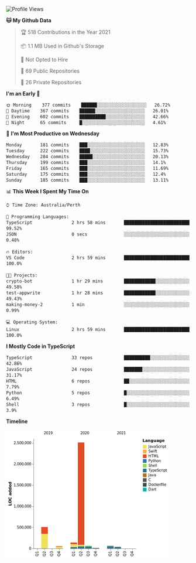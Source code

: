 <!--START_SECTION:waka-->
![Profile Views](http://img.shields.io/badge/Profile%20Views-0-blue)

**🐱 My Github Data** 

> 🏆 518 Contributions in the Year 2021
 > 
> 📦 1.1 MB Used in Github's Storage 
 > 
> 🚫 Not Opted to Hire
 > 
> 📜 69 Public Repositories 
 > 
> 🔑 26 Private Repositories  
 > 
**I'm an Early 🐤** 

```text
🌞 Morning    377 commits    ██████░░░░░░░░░░░░░░░░░░░   26.72% 
🌆 Daytime    367 commits    ██████░░░░░░░░░░░░░░░░░░░   26.01% 
🌃 Evening    602 commits    ██████████░░░░░░░░░░░░░░░   42.66% 
🌙 Night      65 commits     █░░░░░░░░░░░░░░░░░░░░░░░░   4.61%

```
📅 **I'm Most Productive on Wednesday** 

```text
Monday       181 commits    ███░░░░░░░░░░░░░░░░░░░░░░   12.83% 
Tuesday      222 commits    ████░░░░░░░░░░░░░░░░░░░░░   15.73% 
Wednesday    284 commits    █████░░░░░░░░░░░░░░░░░░░░   20.13% 
Thursday     199 commits    ███░░░░░░░░░░░░░░░░░░░░░░   14.1% 
Friday       165 commits    ███░░░░░░░░░░░░░░░░░░░░░░   11.69% 
Saturday     175 commits    ███░░░░░░░░░░░░░░░░░░░░░░   12.4% 
Sunday       185 commits    ███░░░░░░░░░░░░░░░░░░░░░░   13.11%

```


📊 **This Week I Spent My Time On** 

```text
⌚︎ Time Zone: Australia/Perth

💬 Programming Languages: 
TypeScript               2 hrs 58 mins       █████████████████████████   99.52% 
JSON                     0 secs              ░░░░░░░░░░░░░░░░░░░░░░░░░   0.48%

🔥 Editors: 
VS Code                  2 hrs 59 mins       █████████████████████████   100.0%

🐱‍💻 Projects: 
crypto-bot               1 hr 29 mins        ████████████░░░░░░░░░░░░░   49.58% 
test-appwrite            1 hr 28 mins        ████████████░░░░░░░░░░░░░   49.43% 
making-money-2           1 min               ░░░░░░░░░░░░░░░░░░░░░░░░░   0.99%

💻 Operating System: 
Linux                    2 hrs 59 mins       █████████████████████████   100.0%

```

**I Mostly Code in TypeScript** 

```text
TypeScript               33 repos            ██████████░░░░░░░░░░░░░░░   42.86% 
JavaScript               24 repos            ███████░░░░░░░░░░░░░░░░░░   31.17% 
HTML                     6 repos             ██░░░░░░░░░░░░░░░░░░░░░░░   7.79% 
Python                   5 repos             █░░░░░░░░░░░░░░░░░░░░░░░░   6.49% 
Shell                    3 repos             █░░░░░░░░░░░░░░░░░░░░░░░░   3.9%

```


**Timeline**

![Chart not found](https://raw.githubusercontent.com/NWylynko/NWylynko/main/charts/bar_graph.png) 


<!--END_SECTION:waka-->
